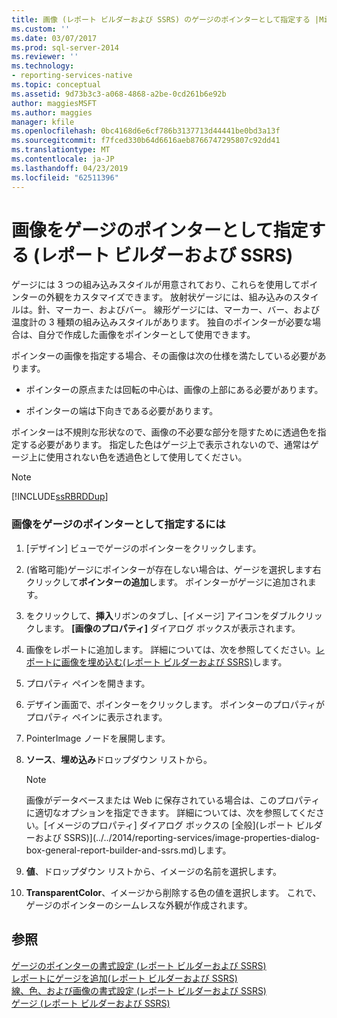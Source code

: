```yaml
---
title: 画像 (レポート ビルダーおよび SSRS) のゲージのポインターとして指定する |Microsoft Docs
ms.custom: ''
ms.date: 03/07/2017
ms.prod: sql-server-2014
ms.reviewer: ''
ms.technology:
- reporting-services-native
ms.topic: conceptual
ms.assetid: 9d73b3c3-a068-4868-a2be-0cd261b6e92b
author: maggiesMSFT
ms.author: maggies
manager: kfile
ms.openlocfilehash: 0bc4168d6e6cf786b3137713d44441be0bd3a13f
ms.sourcegitcommit: f7fced330b64d6616aeb8766747295807c92dd41
ms.translationtype: MT
ms.contentlocale: ja-JP
ms.lasthandoff: 04/23/2019
ms.locfileid: "62511396"
---
```

# <a name="specify-an-image-as-a-pointer-on-a-gauge-report-builder-and-ssrs"></a>画像をゲージのポインターとして指定する (レポート ビルダーおよび SSRS)
  ゲージには 3 つの組み込みスタイルが用意されており、これらを使用してポインターの外観をカスタマイズできます。 放射状ゲージには、組み込みのスタイルは。針、マーカー、およびバー。 線形ゲージには、マーカー、バー、および温度計の 3 種類の組み込みスタイルがあります。 独自のポインターが必要な場合は、自分で作成した画像をポインターとして使用できます。  
  
 ポインターの画像を指定する場合、その画像は次の仕様を満たしている必要があります。  
  
-   ポインターの原点または回転の中心は、画像の上部にある必要があります。  
  
-   ポインターの端は下向きである必要があります。  
  
 ポインターは不規則な形状なので、画像の不必要な部分を隠すために透過色を指定する必要があります。 指定した色はゲージ上で表示されないので、通常はゲージ上に使用されない色を透過色として使用してください。  
  
> [!NOTE]  
>  [!INCLUDE[ssRBRDDup](../includes/ssrbrddup-md.md)]  
  
### <a name="to-specify-an-image-as-a-pointer-on-the-gauge"></a>画像をゲージのポインターとして指定するには  
  
1.  [デザイン] ビューでゲージのポインターをクリックします。  
  
2.  (省略可能)ゲージにポインターが存在しない場合は、ゲージを選択します右クリックして**ポインターの追加**します。 ポインターがゲージに追加されます。  
  
3.  をクリックして、**挿入**リボンのタブし、[イメージ] アイコンをダブルクリックします。 **[画像のプロパティ]** ダイアログ ボックスが表示されます。  
  
4.  画像をレポートに追加します。 詳細については、次を参照してください。[レポートに画像を埋め込む&#40;レポート ビルダーおよび SSRS&#41;](report-design/embed-an-image-in-a-report-report-builder-and-ssrs.md)します。  
  
5.  プロパティ ペインを開きます。  
  
6.  デザイン画面で、ポインターをクリックします。 ポインターのプロパティがプロパティ ペインに表示されます。  
  
7.  PointerImage ノードを展開します。  
  
8.  **ソース**、**埋め込み**ドロップダウン リストから。  
  
    > [!NOTE]  
    >  画像がデータベースまたは Web に保存されている場合は、このプロパティに適切なオプションを指定できます。 詳細については、次を参照してください。[イメージのプロパティ] ダイアログ ボックスの [全般]&#40;レポート ビルダーおよび SSRS&#41;](../../2014/reporting-services/image-properties-dialog-box-general-report-builder-and-ssrs.md)します。  
  
9. **値**、ドロップダウン リストから、イメージの名前を選択します。  
  
10. **TransparentColor**、イメージから削除する色の値を選択します。 これで、ゲージのポインターのシームレスな外観が作成されます。  
  
## <a name="see-also"></a>参照  
 [ゲージのポインターの書式設定 &#40;レポート ビルダーおよび SSRS&#41;](report-design/formatting-pointers-on-a-gauge-report-builder-and-ssrs.md)   
 [レポートにゲージを追加&#40;レポート ビルダーおよび SSRS&#41;](report-design/add-a-gauge-to-a-report-report-builder-and-ssrs.md)   
 [線、色、および画像の書式設定 &#40;レポート ビルダーおよび SSRS&#41;](report-design/images-report-builder-and-ssrs.md)   
 [ゲージ (レポート ビルダーおよび SSRS)](report-design/gauges-report-builder-and-ssrs.md)  
  
  
